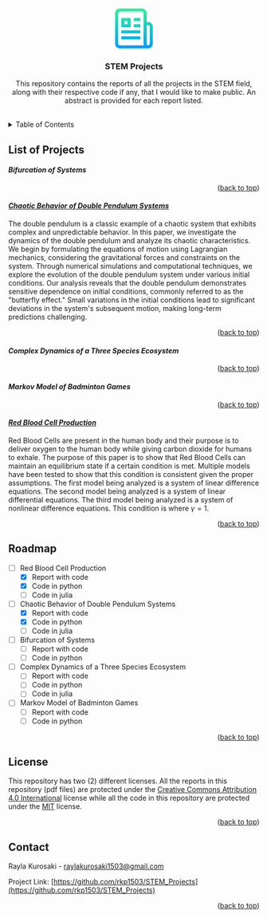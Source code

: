 <a name="readme-top"></a>



<!-- PROJECT LOGO -->
<br />
<div align="center">
<a href="https://github.com/rkp1503/STEM_Projects">
    <img src="images/logo.png" alt="Logo" width="80" height="auto">
</a>

<h3 align="center">STEM Projects</h3>

<p align="center">
    This repository contains the reports of all the projects in the STEM field, along with their respective code if any, that I would like to make public. An abstract is provided for each report listed.
    <br />
    <br />
</p>
</div>



<!-- TABLE OF CONTENTS -->
<details>
<summary>Table of Contents</summary>
<ol>
    <li>List of Projects
        <ul>
            <li><a href="#bifurcation-of-systems">Bifurcation of Systems</a></li>
            <li><a href="#chaotic-behavior-of-double-pendulum-systems">Chaotic Behavior of Double Pendulum Systems</a></li>
            <li><a href="#complex-dynamics-of-a-three-species-ecosystem">Complex Dynamics of a Three Species Ecosystem</a></li>
            <li><a href="#markov-model-of-badminton-games">Markov Model of Badminton Games</a></li>
            <li><a href="#red-blood-cell-production">Red Blood Cell Production</a></li>
        </ul>
    </li>
    <li><a href="#roadmap">Roadmap</a></li>
    <li><a href="#license">License</a></li>
    <li><a href="#contact">Contact</a></li>
</ol>
</details>



<!-- List of Projects -->
## List of Projects

<!-- Project_Title -->
<!-- #### _ Project_Title _

<p align="right">(<a href="#readme-top">back to top</a>)</p> -->

<!-- Bifurcation of Systems -->
#### _Bifurcation of Systems_

<p align="right">(<a href="#readme-top">back to top</a>)</p>

<!-- Exploring the Chaotic Behavior of the Double Pendulum System -->
#### [_Chaotic Behavior of Double Pendulum Systems_](https://github.com/rkp1503/Chaotic-Behavior-of-Double-Pendulum-Systems)

The double pendulum is a classic example of a chaotic system that exhibits complex and unpredictable behavior. In this paper, we investigate the dynamics of the double pendulum and analyze its chaotic characteristics. We begin by formulating the equations of motion using Lagrangian mechanics, considering the gravitational forces and constraints on the system. Through numerical simulations and computational techniques, we explore the evolution of the double pendulum system under various initial conditions. Our analysis reveals that the double pendulum demonstrates sensitive dependence on initial conditions, commonly referred to as the "butterfly effect." Small variations in the initial conditions lead to significant deviations in the system's subsequent motion, making long-term predictions challenging.

<p align="right">(<a href="#readme-top">back to top</a>)</p>

<!-- Complex Dynamics of a Three Species Ecosystem -->
#### _Complex Dynamics of a Three Species Ecosystem_

<p align="right">(<a href="#readme-top">back to top</a>)</p>

<!-- Markov Model of Badminton Games -->
#### _Markov Model of Badminton Games_

<p align="right">(<a href="#readme-top">back to top</a>)</p>

<!-- Red Blood Cell Production -->
#### [_Red Blood Cell Production_](https://github.com/rkp1503/Red-Blood-Cell-Production)

Red Blood Cells are present in the human body and their purpose is to deliver oxygen to the human body while giving carbon dioxide for humans to exhale. The purpose of this paper is to show that Red Blood Cells can maintain an equilibrium state if a certain condition is met. Multiple models have been tested to show that this condition is consistent given the proper assumptions. The first model being analyzed is a system of linear difference equations. The second model being analyzed is a system of linear differential equations. The third model being analyzed is a system of nonlinear difference equations. This condition is where $\gamma = 1$.

<p align="right">(<a href="#readme-top">back to top</a>)</p>



<!-- ROADMAP -->
## Roadmap

- [ ] Red Blood Cell Production
    - [x] Report with code
    - [x] Code in python
    - [ ] Code in julia
- [ ] Chaotic Behavior of Double Pendulum Systems
    - [x] Report with code
    - [x] Code in python
    - [ ] Code in julia
- [ ] Bifurcation of Systems
    - [ ] Report with code
    - [ ] Code in python
- [ ] Complex Dynamics of a Three Species Ecosystem
    - [ ] Report with code
    - [ ] Code in python
    - [ ] Code in julia
- [ ] Markov Model of Badminton Games
    - [ ] Report with code
    - [ ] Code in python

<p align="right">(<a href="#readme-top">back to top</a>)</p>



<!-- License -->
## License

This repository has two (2) different licenses. All the reports in this repository (pdf files) are protected under the [Creative Commons Attribution 4.0 International](LICENSE-CC-BY-4) license while all the code in this repository are protected under the [MIT](LICENSE-MIT) license. 

<p align="right">(<a href="#readme-top">back to top</a>)</p>



<!-- CONTACT -->
## Contact
Rayla Kurosaki - raylakurosaki1503@gmail.com

Project Link: [https://github.com/rkp1503/STEM_Projects](https://github.com/rkp1503/STEM_Projects)
<p align="right">(<a href="#readme-top">back to top</a>)</p>
